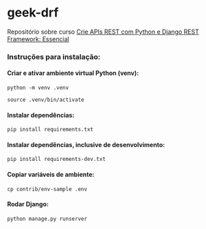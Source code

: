 # geek-drf
Repositório sobre curso [Crie APIs REST com Python e Django REST Framework: Essencial](https://www.udemy.com/course/criando-apis-rest-com-django-rest-framework-essencial/)

### <strong>Instruções para instalação</strong>:

#### Criar e ativar ambiente virtual Python (venv):

```python -m venv .venv```

```source .venv/bin/activate```

#### <strong>Instalar dependências</strong>:

```pip install requirements.txt```

#### <strong>Instalar dependências, inclusive de desenvolvimento</strong>:

```pip install requirements-dev.txt```

#### Copiar variáveis de ambiente:
```cp contrib/env-sample .env```

#### Rodar Django:
```python manage.py runserver```